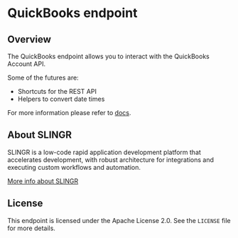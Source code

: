 # QuickBooks endpoint

## Overview
The QuickBooks endpoint allows you to interact with the QuickBooks Account API.

Some of the futures are:
- Shortcuts for the REST API
- Helpers to convert date times

For more information please refer to [docs](https://slingr-stack.github.io/platform/endpoints_quickbooks.html).

## About SLINGR

SLINGR is a low-code rapid application development platform that accelerates development, with robust architecture for integrations and executing custom workflows and automation.

[More info about SLINGR](https://slingr.io)

## License

This endpoint is licensed under the Apache License 2.0. See the `LICENSE` file for more details.




